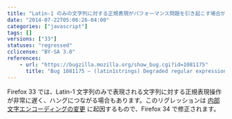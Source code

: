 ```yaml
---
title: "Latin-1 のみの文字列に対する正規表現がパフォーマンス問題を引き起こす場合があります "
date: "2014-07-22T05:06:26-04:00"
categories: ["javascript"]
tags: []
versions: ["33"]
statuses: "regressed"
cclicense: "BY-SA 3.0"
references:
    - url: "https://bugzilla.mozilla.org/show_bug.cgi?id=1081175"
      title: "Bug 1081175 – (latin1strings) Degraded regular expression performance (infinite loop?)"
---
```

Firefox 33 では、Latin-1 文字列のみで表現される文字列に対する正規表現操作が非常に遅く、ハングにつながる場合もあります。このリグレッションは [内部文字エンコーディングの変更](https://blog.mozilla.org/javascript/2014/07/21/slimmer-and-faster-javascript-strings-in-firefox/) に起因するもので、Firefox 34 で修正されます。
